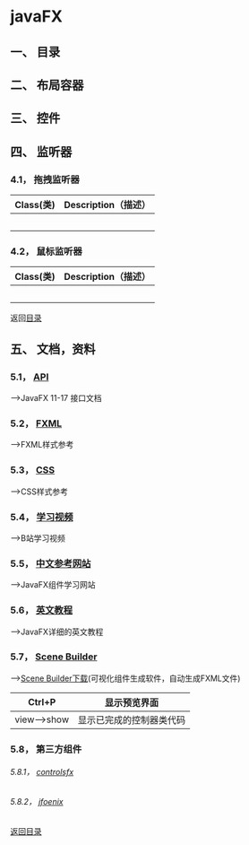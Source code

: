 # javaFX

## 一、  目录<a name="目录"></a>

## 二、  布局容器

## 三、  控件

## 四、  监听器

### 4.1，  拖拽监听器

| Class(类) | Description（描述） |
| -------- | --------------- |
|          |                 |
|          |                 |
|          |                 |
|          |                 |
|          |                 |

### 4.2，  鼠标监听器

| Class(类) | Description（描述） |
| -------- | --------------- |
|          |                 |
|          |                 |
|          |                 |
|          |                 |
|          |                 |

返回[目录](#目录)

## 五、  文档，资料

### 5.1，  [API](https://openjfx.cn/javadoc/17/)

-->JavaFX 11-17 接口文档

### 5.2，  [FXML](https://openjfx.cn/javadoc/17/javafx.fxml/javafx/fxml/doc-files/introduction_to_fxml.html)

-->FXML样式参考

### 5.3，  [CSS](https://openjfx.cn/javadoc/17/javafx.graphics/javafx/scene/doc-files/cssref.html)

-->CSS样式参考

### 5.4，  [学习视频](https://space.bilibili.com/5096022/channel/seriesdetail?sid=394169)

-->B站学习视频

### 5.5，  [中文参考网站](http://www.javafxchina.net/blog/docs/)

-->JavaFX组件学习网站

### 5.6，  [英文教程](http://tutorials.jenkov.com/javafx/properties.html)

-->JavaFX详细的英文教程

### 5.7， [Scene Builder](https://openjfx.cn/scene-builder/#download)

-->[Scene Builder下载](https://openjfx.cn/scene-builder/#download)(可视化组件生成软件，自动生成FXML文件) 

| Ctrl+P     | 显示预览界面       |
| ---------- | ------------ |
| view—>show | 显示已完成的控制器类代码 |

### 5.8，  第三方组件

###### 5.8.1，  [controlsfx](https://controlsfx.github.io/javadoc/11.1.1/index.html)

###### 5.8.2，  [jfoenix](http://jfoenix.com/documentation.html#Pickers)

<u>[返回目录](#目录)</u>
